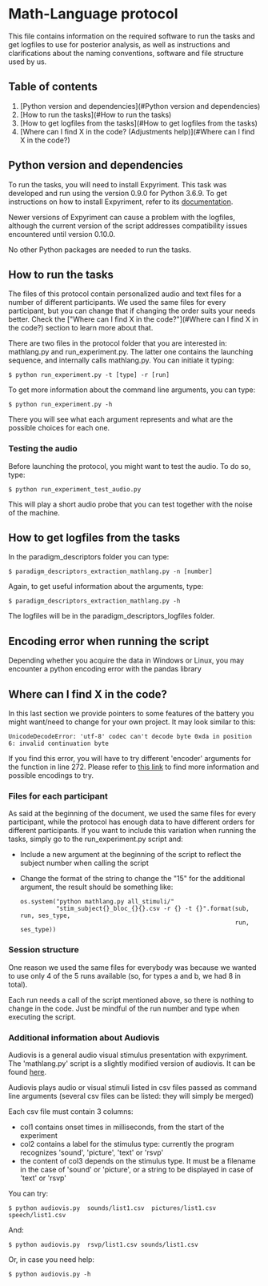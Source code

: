 # Math-Language protocol

This file contains information on the required software to run the tasks and get
logfiles to use for posterior analysis, as well as instructions and clarifications
about the naming conventions, software and file structure used by us.

## Table of contents
1. [Python version and dependencies](#Python version and dependencies)
2. [How to run the tasks](#How to run the tasks)
3. [How to get logfiles from the tasks](#How to get logfiles from the tasks)
4. [Where can I find X in the code? (Adjustments help)](#Where can I find X in the code?)

## Python version and dependencies

To run the tasks, you will need to install Expyriment. This task was developed and run using the version 0.9.0 for
Python 3.6.9. To get instructions on how to install Expyriment, refer to its [documentation](https://docs.expyriment.org/Installation.html).

Newer versions of Expyriment can cause a problem with the logfiles, although the current version of the script addresses
compatibility issues encountered until version 0.10.0.

No other Python packages are needed to run the tasks.

## How to run the tasks

The files of this protocol contain personalized audio and text files for a number of different participants. We used
the same files for every participant, but you can change that if changing the order suits your needs better. Check the 
["Where can I find X in the code?"](#Where can I find X in the code?) section to learn more about that.

There are two files in the protocol folder that you are interested in: mathlang.py and run_experiment.py. The latter
one contains the launching sequence, and internally calls mathlang.py. You can initiate it typing:

    $ python run_experiment.py -t [type] -r [run]
    
To get more information about the command line arguments, you can type:
    
    $ python run_experiment.py -h
    
There you will see what each argument represents and what are the possible choices for each one.

### Testing the audio

Before launching the protocol, you might want to test the audio. To do so, type:

    $ python run_experiment_test_audio.py
    
This will play a short audio probe that you can test together with the noise of the machine.

## How to get logfiles from the tasks

In the paradigm_descriptors folder you can type:

    $ paradigm_descriptors_extraction_mathlang.py -n [number]
    
Again, to get useful information about the arguments, type:

    $ paradigm_descriptors_extraction_mathlang.py -h
    
The logfiles will be in the paradigm_descriptors_logfiles folder.

## Encoding error when running the script

Depending whether you acquire the data in Windows or Linux, you may encounter a python encoding
error with the pandas library

## Where can I find X in the code?
 
In this last section we provide pointers to some features of the battery you might want/need to change for your
own project. It may look similar to this:

    UnicodeDecodeError: 'utf-8' codec can't decode byte 0xda in position 6: invalid continuation byte
    
If you find this error, you will have to try different 'encoder' arguments for the function in line
272. Please refer to [this link](https://stackoverflow.com/questions/18171739/unicodedecodeerror-when-reading-csv-file-in-pandas-with-python)
to find more information and possible encodings to try.

### Files for each participant

As said at the beginning of the document, we used the same files for every participant, while the protocol has enough data to
have different orders for different participants. If you want to include this variation when running the tasks, simply
go to the run_experiment.py script and:
 
 - Include a new argument at the beginning of the script to reflect the subject number when calling the script
 - Change the format of the string to change the "15" for the additional argument, the result should be something like:
     
       os.system("python mathlang.py all_stimuli/"
                 "stim_subject{}_bloc_{}{}.csv -r {} -t {}".format(sub, run, ses_type, 
                                                                   run, ses_type))
                                                                   
### Session structure

One reason we used the same files for everybody was because we wanted to use only 4 of the 5 runs available (so, for 
types a and b, we had 8 in total). 

Each run needs a call of the script mentioned above, so there is nothing to change in the code. Just be mindful of the
run number and type when executing the script.

### Additional information about Audiovis

Audiovis is a general audio visual stimulus presentation with expyriment. The 'mathlang.py' script is a slightly modified
version of audiovis. It can be found [here](https://github.com/chrplr/audiovis).

Audiovis plays audio or visual stimuli listed in csv files passed as command line arguments (several csv files can be 
listed: they will simply be merged)

Each csv file must contain 3 columns:

- col1 contains onset times in milliseconds, from the start of the experiment
- col2 contains a label for the stimulus type: currently the program recognizes 'sound', 'picture', 'text' or 'rsvp'
- the content of col3 depends on the stimulus type. It must be a filename in the case of 'sound' or 'picture', or a string to be displayed in case of 'text' or 'rsvp'

You can try:

    $ python audiovis.py  sounds/list1.csv  pictures/list1.csv  speech/list1.csv 

And:

    $ python audiovis.py  rsvp/list1.csv sounds/list1.csv

Or, in case you need help:

    $ python audiovis.py -h






